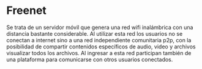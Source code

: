 Freenet
=======

Se trata de un servidor móvil que genera una red wifi inalámbrica con una distancia bastante considerable. 
Al utilizar esta red los usuarios no se conectan a internet sino a una red independiente comunitaria p2p, 
con la posibilidad de compartir contenidos específicos de audio, video y archivos visualizar todos los archivos. 
Al ingresar a esta red participan también de una plataforma para comunicarse con otros usuarios conectados.
